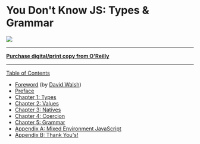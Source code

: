 # You Don't Know JS: Types & Grammar

![](cover.jpg)

-----

**[Purchase digital/print copy from O'Reilly](http://shop.oreilly.com/product/0636920033745.do)**

-----

[Table of Contents](toc.md)

* [Foreword](foreword.md) (by [David Walsh](http://davidwalsh.name))
* [Preface](../preface.md)
* [Chapter 1: Types](ch1.md)
* [Chapter 2: Values](ch2.md)
* [Chapter 3: Natives](ch3.md)
* [Chapter 4: Coercion](ch4.md)
* [Chapter 5: Grammar](ch5.md)
* [Appendix A: Mixed Environment JavaScript](apA.md)
* [Appendix B: Thank You's!](apB.md)

